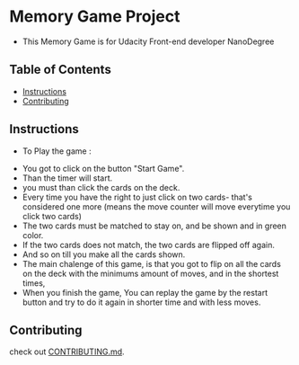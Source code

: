# Memory Game Project
- This Memory Game is for Udacity Front-end developer NanoDegree
## Table of Contents

* [Instructions](#instructions)
* [Contributing](#contributing)

## Instructions

- To Play the game :
* You got to click on the button "Start Game".
* Than the timer will start.
* you must than click the cards on the deck.
* Every time you have the right to just click on two cards- that's considered one more (means the move counter will move everytime you click two cards)
* The two cards must be matched to stay on, and be shown and in green color.
* If the two cards does not match, the two cards are flipped off again.
* And so on till you make all the cards shown.
* The main chalenge of this game, is that you got to flip on all the cards on the deck with the minimums amount of moves, and in the shortest times,
* When you finish the game, You can replay the game by the restart button and try to do it again in shorter time and with less moves.

## Contributing

check out [CONTRIBUTING.md](CONTRIBUTING.md).
